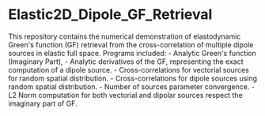 # Elastic2D_Dipole_GF_Retrieval
This repository contains the numerical demonstration of elastodynamic Green's function (GF) retrieval from the cross-correlation of multiple dipole sources in elastic full space. Programs included: - Analytic Green's function (Imaginary Part), - Analytic derivatives of the GF, representing the exact computation of a dipole source. - Cross-correlations for vectorial sources for random spatial distribution. - Cross-correlations for dipole sources using random spatial distribution. - Number of sources parameter convergence. - L2 Norm computation for both vectorial and dipolar sources respect the imaginary part of GF.

